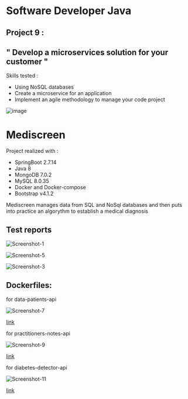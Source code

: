 # Software Developer Java

## Project 9 :

## " Develop a microservices solution for your customer "

Skills tested :
- Using NoSQL databases
- Create a microservice for an application
- Implement an agile methodology to manage your code project

![image](https://github.com/strashi/mediscreen/assets/94161747/ed2aa719-00f1-475f-8e53-46c57862fb7e)


# Mediscreen

Project realized with :
- SpringBoot 2.7.14
- Java 8
- MongoDB 7.0.2
- MySQL 8.0.35
- Docker and Docker-compose
- Bootstrap v4.1.2

Mediscreen manages data from SQL and NoSql databases and then puts into practice an algorythm to establish a medical diagnosis



## Test reports

![Screenshot-1](https://github.com/strashi/mediscreen/assets/94161747/917712ca-bee3-4eb9-a0f1-af638c354a8a)

![Screenshot-5](https://github.com/strashi/mediscreen/assets/94161747/f8150c8b-1d8c-4393-bb0a-a70cc9ad9201)

![Screenshot-3](https://github.com/strashi/mediscreen/assets/94161747/8ffacae8-ae8f-4243-bd35-7056fabc4f85)

## Dockerfiles:

for data-patients-api

![Screenshot-7](https://github.com/strashi/mediscreen/assets/94161747/1e1d7aef-7c89-4aef-ab31-7d80f46b1fc7)

[link](https://github.com/strashi/mediscreen/blob/main/data-patients-api/Dockerfile) 

for practitioners-notes-api

![Screenshot-9](https://github.com/strashi/mediscreen/assets/94161747/f7a926a2-b33f-4ee0-83f5-544ffd4bda8f)

[link](https://github.com/strashi/mediscreen/blob/main/practitioners-notes-api/Dockerfile) 

for diabetes-detector-api

![Screenshot-11](https://github.com/strashi/mediscreen/assets/94161747/2a39ed52-9a65-4fd7-b370-c41cb861708b)

[link](https://github.com/strashi/mediscreen/blob/main/diabetes-detector-api/Dockerfile) 
